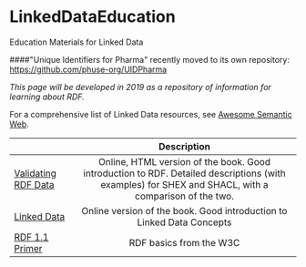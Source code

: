 # LinkedDataEducation
Education Materials for Linked Data

####"Unique Identifiers for Pharma" recently moved to its own repository: https://github.com/phuse-org/UIDPharma


*This page will be developed in 2019 as a repository of information for learning about RDF.*

For a comprehensive list of Linked Data resources, see [Awesome Semantic Web](https://github.com/semantalytics/awesome-semantic-web).


|               | Description   |
| ------------- |:-------------:|
| [Validating RDF Data](http://book.validatingrdf.com/)  | Online, HTML version of the book. Good introduction to RDF. Detailed descriptions (with examples) for SHEX and SHACL, with a comparison of the two.|
| [Linked Data](https://www.manning.com/books/linked-data) | Online version of the book. Good introduction to Linked Data Concepts |
| [RDF 1.1 Primer](https://www.w3.org/TR/rdf11-primer/) | RDF basics from the W3C|

